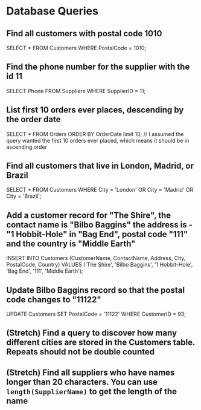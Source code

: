 # Database Queries

## Find all customers with postal code 1010
SELECT * FROM Customers WHERE PostalCode = 1010;

## Find the phone number for the supplier with the id 11
SELECT Phone FROM Suppliers WHERE SupplierID = 11;

## List first 10 orders ever places, descending by the order date
SELECT * FROM Orders ORDER BY OrderDate limit 10;
// I assumed the query wanted the first 10 orders ever placed, which means it should be in ascending order

## Find all customers that live in London, Madrid, or Brazil
SELECT * FROM Customers WHERE City = 'London' OR City = 'Madrid' OR City = 'Brazil';

## Add a customer record for "The Shire", the contact name is "Bilbo Baggins" the address is -"1 Hobbit-Hole" in "Bag End", postal code "111" and the country is "Middle Earth"
INSERT INTO Customers (CustomerName, ContactName, Address, City, PostalCode, Country)
VALUES ('The Shire', 'Bilbo Baggins', '1 Hobbit-Hole', 'Bag End', '111', 'Middle Earth');

## Update Bilbo Baggins record so that the postal code changes to "11122"
UPDATE Customers SET PostalCode = '11122'
WHERE CustomerID = 93;

## (Stretch) Find a query to discover how many different cities are stored in the Customers table. Repeats should not be double counted

## (Stretch) Find all suppliers who have names longer than 20 characters. You can use `length(SupplierName)` to get the length of the name
